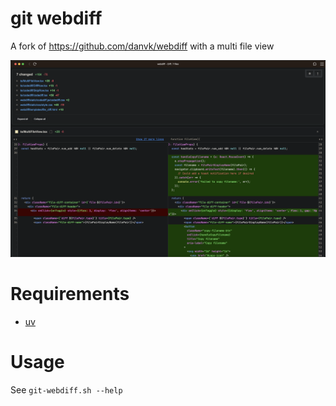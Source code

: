# git webdiff

A fork of https://github.com/danvk/webdiff with a multi file view

[![webdiff example](webdiff-example.png)](webdiff-example.png)

# Requirements

- [uv](https://github.com/astral-sh/uv)

# Usage

See `git-webdiff.sh --help`


